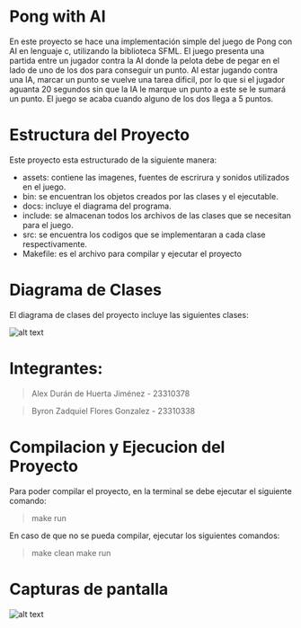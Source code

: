 # Pong with AI
En este proyecto se hace una implementación simple del juego de Pong con AI en lenguaje c, utilizando la biblioteca SFML. El juego presenta una partida entre un jugador contra la AI donde la pelota debe de pegar en el lado de uno de los dos para conseguir un punto. Al estar jugando contra una IA, marcar un punto se vuelve una tarea dificil, por lo que si el jugador aguanta 20 segundos sin que la IA le marque un punto a este se le sumará un punto. El juego se acaba cuando alguno de los dos llega a 5 puntos.

# Estructura del Proyecto

Este proyecto esta estructurado de la siguiente manera:

- assets: contiene las imagenes, fuentes de escrirura y sonidos utilizados en el juego.
- bin:  se encuentran los objetos creados por las clases y el ejecutable.
- docs: incluye el diagrama del programa.
- include: se almacenan todos los archivos de las clases que se necesitan para el juego.
- src: se encuentra los codigos que se implementaran a cada clase respectivamente.
- Makefile: es el archivo para compilar y ejecutar el proyecto

# Diagrama de Clases

El diagrama de clases del proyecto incluye las siguientes clases:

![alt text](Diagrama.png)

# Integrantes:

> Alex Durán de Huerta Jiménez - 23310378

> Byron Zadquiel Flores Gonzalez - 23310338

# Compilacion y Ejecucion del Proyecto

Para poder compilar el proyecto, en la terminal se debe ejecutar el siguiente comando:

> make run

En caso de que no se pueda compilar, ejecutar los siguientes comandos:

> make clean
> make run

# Capturas de pantalla
![alt text](Image1.png)